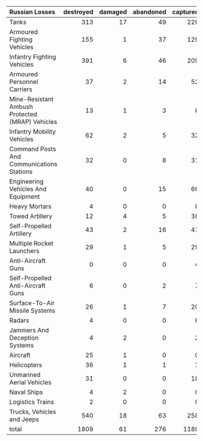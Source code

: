 | Russian Losses                                   |   destroyed |   damaged |   abandoned |   captured |   total |
|:-------------------------------------------------|------------:|----------:|------------:|-----------:|--------:|
| Tanks                                            |         313 |        17 |          49 |        229 |     608 |
| Armoured Fighting Vehicles                       |         155 |         1 |          37 |        129 |     322 |
| Infantry Fighting Vehicles                       |         391 |         6 |          46 |        209 |     652 |
| Armoured Personnel Carriers                      |          37 |         2 |          14 |         52 |     105 |
| Mine-Resistant Ambush Protected  (MRAP) Vehicles |          13 |         1 |           3 |          8 |      25 |
| Infantry Mobility Vehicles                       |          62 |         2 |           5 |         32 |     101 |
| Command Posts And Communications Stations        |          32 |         0 |           8 |         31 |      71 |
| Engineering Vehicles And Equipment               |          40 |         0 |          15 |         66 |     121 |
| Heavy Mortars                                    |           4 |         0 |           0 |          8 |      12 |
| Towed Artillery                                  |          12 |         4 |           5 |         38 |      59 |
| Self-Propelled Artillery                         |          43 |         2 |          16 |         41 |     102 |
| Multiple Rocket Launchers                        |          29 |         1 |           5 |         29 |      64 |
| Anti-Aircraft Guns                               |           0 |         0 |           0 |          4 |       4 |
| Self-Propelled Anti-Aircraft Guns                |           6 |         0 |           2 |          7 |      15 |
| Surface-To-Air Missile Systems                   |          26 |         1 |           7 |         20 |      54 |
| Radars                                           |           4 |         0 |           0 |          6 |      10 |
| Jammers And Deception Systems                    |           4 |         2 |           0 |          2 |       8 |
| Aircraft                                         |          25 |         1 |           0 |          0 |      26 |
| Helicopters                                      |          36 |         1 |           1 |          1 |      39 |
| Unmanned Aerial Vehicles                         |          31 |         0 |           0 |         18 |      49 |
| Naval Ships                                      |           4 |         2 |           0 |          0 |       6 |
| Logistics Trains                                 |           2 |         0 |           0 |          0 |       2 |
| Trucks, Vehicles and Jeeps                       |         540 |        18 |          63 |        258 |     879 |
| total                                            |        1809 |        61 |         276 |       1188 |    3334 |